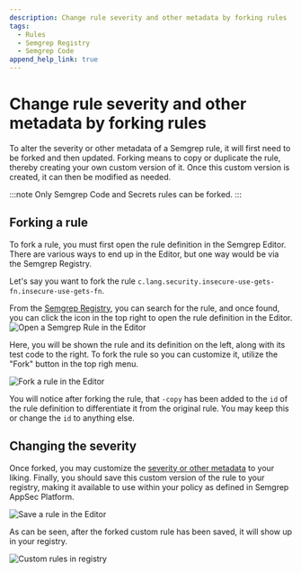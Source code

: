 ```yaml
---
description: Change rule severity and other metadata by forking rules
tags:
  - Rules
  - Semgrep Registry
  - Semgrep Code
append_help_link: true
---
```


# Change rule severity and other metadata by forking rules

To alter the severity or other metadata of a Semgrep rule, it will first need to be forked and then updated. Forking means to copy or duplicate the rule, thereby creating your own custom version of it. Once this custom version is created, it can then be modified as needed.

:::note
Only Semgrep Code and Secrets rules can be forked.
:::

## Forking a rule

To fork a rule, you must first open the rule definition in the Semgrep Editor. There are various ways to end up in the Editor, but one way would be via the Semgrep Registry. 

Let's say you want to fork the rule `c.lang.security.insecure-use-gets-fn.insecure-use-gets-fn`.

From the [Semgrep Registry](https://semgrep.dev/r), you can search for the rule, and once found, you can click the icon in the top right to open the rule definition in the Editor.
![Open a Semgrep Rule in the Editor](/img/kb/open_rule_in_editor.png)

Here, you will be shown the rule and its definition on the left, along with its test code to the right. To fork the rule so you can customize it, utilize the "Fork" button in the top righ menu.

![Fork a rule in the Editor](/img/kb/fork_rule_editor.png)

You will notice after forking the rule, that `-copy` has been added to the `id` of the rule definition to differentiate it from the original rule. You may keep this or change the `id` to anything else.

## Changing the severity

Once forked, you may customize the [severity or other metadata](/docs/writing-rules/rule-syntax#required) to your liking. Finally, you should save this custom version of the rule to your registry, making it available to use within your policy as defined in Semgrep AppSec Platform.

![Save a rule in the Editor](/img/kb/save_rule_editor.png)

As can be seen, after the forked custom rule has been saved, it will show up in your registry.

![Custom rules in registry](/img/kb/custom_rules_in_editor.png)

